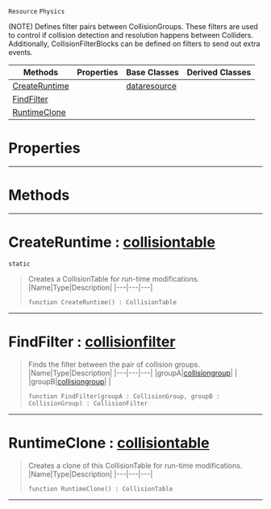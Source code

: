  `Resource` `Physics`



(NOTE) Defines filter pairs between CollisionGroups. These filters are used to control if collision detection and resolution happens between Colliders. Additionally, CollisionFilterBlocks can be defined on filters to send out extra events.

|Methods|Properties|Base Classes|Derived Classes|
|---|---|---|---|
|[ CreateRuntime](https://github.com/zeroengineteam/ZeroDocs/blob/master/code_reference/class_reference/collisiontable.markdown#createruntime-zero-engin)| |[dataresource](https://github.com/zeroengineteam/ZeroDocs/blob/master/code_reference/class_reference/dataresource.markdown)| |
|[ FindFilter](https://github.com/zeroengineteam/ZeroDocs/blob/master/code_reference/class_reference/collisiontable.markdown#findfilter-zero-engine-d)| | | |
|[ RuntimeClone](https://github.com/zeroengineteam/ZeroDocs/blob/master/code_reference/class_reference/collisiontable.markdown#runtimeclone-zero-engine)| | | |


 #  Properties


---  
 #  Methods


---  
 #  CreateRuntime : [collisiontable](https://github.com/zeroengineteam/ZeroDocs/blob/master/code_reference/class_reference/collisiontable.markdown)

 `static`

> Creates a CollisionTable for run-time modifications.
> |Name|Type|Description|
> |---|---|---|
> ``` lang=cpp, name=Nada
> function CreateRuntime() : CollisionTable
> ``` 


---  
 #  FindFilter : [collisionfilter](https://github.com/zeroengineteam/ZeroDocs/blob/master/code_reference/class_reference/collisionfilter.markdown)

> Finds the filter between the pair of collision groups.
> |Name|Type|Description|
> |---|---|---|
> |groupA|[collisiongroup](https://github.com/zeroengineteam/ZeroDocs/blob/master/code_reference/class_reference/collisiongroup.markdown)| |
> |groupB|[collisiongroup](https://github.com/zeroengineteam/ZeroDocs/blob/master/code_reference/class_reference/collisiongroup.markdown)| |
> ``` lang=cpp, name=Nada
> function FindFilter(groupA : CollisionGroup, groupB : CollisionGroup) : CollisionFilter
> ``` 


---  
 #  RuntimeClone : [collisiontable](https://github.com/zeroengineteam/ZeroDocs/blob/master/code_reference/class_reference/collisiontable.markdown)

> Creates a clone of this CollisionTable for run-time modifications.
> |Name|Type|Description|
> |---|---|---|
> ``` lang=cpp, name=Nada
> function RuntimeClone() : CollisionTable
> ``` 


---  
 

 